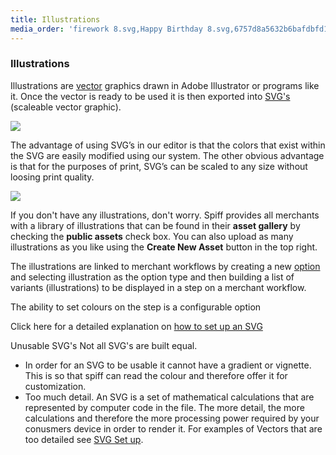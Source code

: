 ```yaml
---
title: Illustrations
media_order: 'firework 8.svg,Happy Birthday 8.svg,6757d8a5632b6bafdbfd15187f758ae0c56a4509-screen-shot-2020-03-25-at-42757-pm.png,f6a581e5798cde7fecd4b37f55401412ff1b662c-screen-shot-2020-05-05-at-73332-am.png,ladybug.svg,bee 1.svg,dragon fly.svg,Screen Shot 2020-09-24 at 11.28.46 am.png,Screen Shot 2020-09-24 at 11.45.30 am.png'
---
```


### Illustrations

Illustrations are [vector](https://www.adobe.com/au/creativecloud/illustration/discover/vector-art.html) graphics drawn in Adobe Illustrator or programs like it. Once the vector is ready to be used it is then exported into [SVG's](https://en.wikipedia.org/wiki/Scalable_Vector_Graphics) (scaleable vector graphic).

![](https://help.spiff.com.au/user/pages/04.Spiff-Concepts/06.Asset-Library/03.illustrations/Screen%20Shot%202020-09-24%20at%2011.45.30%20am.png)

The advantage of using SVG’s in our editor is that the colors that exist within the SVG are easily modified using our system. The other obvious advantage is that for the purposes of print, SVG’s can be scaled to any size without loosing print quality.

![](https://help.spiff.com.au/user/pages/04.Spiff-Concepts/06.Asset-Library/03.illustrations/Screen%20Shot%202020-09-24%20at%2011.28.46%20am.png)
 
If you don't have any illustrations, don't worry. Spiff provides all merchants with a library of illustrations that can be found in their **asset gallery** by checking the **public assets** check box. You can also upload as many illustrations as you like  using the **Create New Asset** button in the top right.

The illustrations are linked to merchant workflows by creating a new [option](http://help.spiff.com.au/spiff-concepts/options) and selecting illustration as the option type and then building a list of variants (illustrations) to be displayed in a step on a merchant workflow. 

The ability to set colours on the step is a configurable option

Click here for a detailed explanation on [how to set up an SVG]()


Unusable SVG's 
Not all SVG's are built equal. 
- In order for an SVG to be usable it cannot have a gradient or vignette. This is so that spiff can read the colour and therefore offer it for customization. 
- Too much detail. An SVG is a set of mathematical calculations that are represented by computer code in the file. The more detail, the more calculations and therefore the more processing power required by your conusmers device in order to render it. For examples of Vectors that are too detailed see [SVG Set up]().
